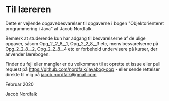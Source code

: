 # Til læreren

Dette er vejlende opgavebesvarelser til opgaverne i bogen
"Objektorienteret programmering i Java" af Jacob Nordfalk.

Bemærk at studerende kun har adgang til besvarelserne af
de ulige opgaver, såsom Opg_2_2_8__1, Opg_2_2_8__3 etc, 
mens besvarelserne på Opg_2_2_8__2, Opg_2_2_8__4 etc er
forbehold undervisere på kurser, der anvender lærebogen.

Finder du fejl eller mangler er du velkommen til at oprette et issue
eller pull request på https://github.com/nordfalk/javabog-oop - eller
sende rettelser direkte til mig på jacob.nordfalk@gmail.com

Februar 2020

Jacob Nordfalk
